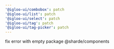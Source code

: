 ```yaml
---
'@igloo-ui/combobox': patch
'@igloo-ui/list': patch
'@igloo-ui/select': patch
'@igloo-ui/tag': patch
'@igloo-ui/tag-picker': patch
---
```


fix error with empty package @sharde/components
